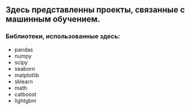## Здесь представленны проекты, связанные с машинным обучением.

### Библиотеки, использованные здесь:

 - pandas
 - numpy
 - scipy
 - seaborn
 - matplotlib
 - sklearn
 - math
 - catboost
 - lightgbm
